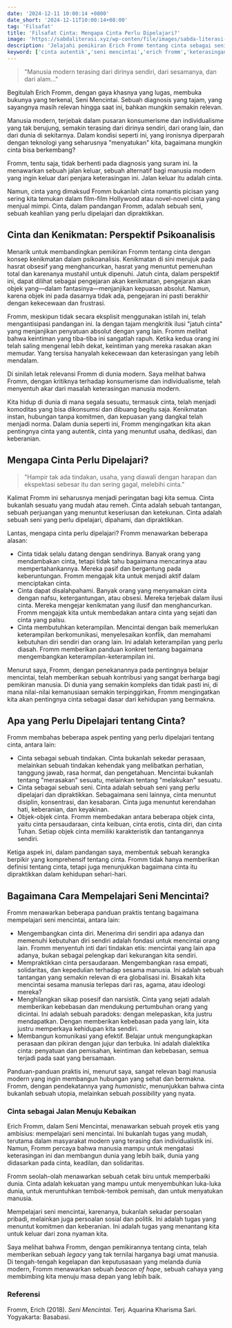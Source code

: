 ```yaml
---
date: '2024-12-11 10:00:14 +0800'
date_short: '2024-12-11T10:00:14+08:00'
tag: 'Filsafat'
title: 'Filsafat Cinta: Mengapa Cinta Perlu Dipelajari?'
image: 'https://sabdaliterasi.xyz/wp-conten/file/images/sabda-literasi-filsafat-cinta-mengapa-cinta-perlu-dipelajari.jpg'
description: 'Jelajahi pemikiran Erich Fromm tentang cinta sebagai seni yang harus dipelajari. Artikel ini akan membahas cinta autentik di tengah keterasingan manusia modern akibat konsumerisme dan individualisme.'
keyword: ['cinta autentik','seni mencintai','erich fromm','keterasingan manusia','psikoanalisis cinta','modernisme','hubungan manusia']
---
```

<blockquote>"Manusia modern terasing dari dirinya sendiri, dari sesamanya, dan dari alam..."</blockquote><p>Begitulah Erich Fromm, dengan gaya khasnya yang lugas, membuka bukunya yang terkenal, Seni Mencintai. Sebuah diagnosis yang tajam, yang sayangnya masih relevan hingga saat ini, bahkan mungkin semakin relevan. </p><p>Manusia modern, terjebak dalam pusaran konsumerisme dan individualisme yang tak berujung, semakin terasing dari dirinya sendiri, dari orang lain, dan dari dunia di sekitarnya. Dalam kondisi seperti ini, yang ironisnya diperparah dengan teknologi yang seharusnya "menyatukan" kita, bagaimana mungkin cinta bisa berkembang?</p><p>Fromm, tentu saja, tidak berhenti pada diagnosis yang suram ini. Ia menawarkan sebuah jalan keluar, sebuah alternatif bagi manusia modern yang ingin keluar dari penjara keterasingan ini. Jalan keluar itu adalah cinta. </p><p>Namun, cinta yang dimaksud Fromm bukanlah cinta romantis picisan yang sering kita temukan dalam film-film Hollywood atau novel-novel cinta yang menjual mimpi. Cinta, dalam pandangan Fromm, adalah sebuah seni, sebuah keahlian yang perlu dipelajari dan dipraktikkan.</p><h2>Cinta dan Kenikmatan: Perspektif Psikoanalisis</h2><p>Menarik untuk membandingkan pemikiran Fromm tentang cinta dengan konsep kenikmatan dalam psikoanalisis. Kenikmatan di sini merujuk pada hasrat obsesif yang menghancurkan, hasrat yang menuntut pemenuhan total dan karenanya mustahil untuk dipenuhi. Jatuh cinta, dalam perspektif ini, dapat dilihat sebagai pengejaran akan kenikmatan, pengejaran akan objek yang—dalam fantasinya—menjanjikan kepuasan absolut. Namun, karena objek ini pada dasarnya tidak ada, pengejaran ini pasti berakhir dengan kekecewaan dan frustrasi.</p><p>Fromm, meskipun tidak secara eksplisit menggunakan istilah ini, telah mengantisipasi pandangan ini. Ia dengan tajam mengkritik ilusi "jatuh cinta" yang menjanjikan penyatuan absolut dengan yang lain. Fromm melihat bahwa keintiman yang tiba-tiba ini sangatlah rapuh. Ketika kedua orang ini telah saling mengenal lebih dekat, keintiman yang mereka rasakan akan memudar. Yang tersisa hanyalah kekecewaan dan keterasingan yang lebih mendalam.</p><p>Di sinilah letak relevansi Fromm di dunia modern. Saya melihat bahwa Fromm, dengan kritiknya terhadap konsumerisme dan individualisme, telah menyentuh akar dari masalah keterasingan manusia modern. </p><p>Kita hidup di dunia di mana segala sesuatu, termasuk cinta, telah menjadi komoditas yang bisa dikonsumsi dan dibuang begitu saja. Kenikmatan instan, hubungan tanpa komitmen, dan kepuasan yang dangkal telah menjadi norma. Dalam dunia seperti ini, Fromm mengingatkan kita akan pentingnya cinta yang autentik, cinta yang menuntut usaha, dedikasi, dan keberanian.</p><h2>Mengapa Cinta Perlu Dipelajari?</h2><blockquote>"Hampir tak ada tindakan, usaha, yang diawali dengan harapan dan ekspektasi sebesar itu dan sering gagal, melebihi cinta."</blockquote><p>Kalimat Fromm ini seharusnya menjadi peringatan bagi kita semua. Cinta bukanlah sesuatu yang mudah atau remeh. Cinta adalah sebuah tantangan, sebuah perjuangan yang menuntut keseriusan dan ketekunan. Cinta adalah sebuah seni yang perlu dipelajari, dipahami, dan dipraktikkan.</p><p>Lantas, mengapa cinta perlu dipelajari? Fromm menawarkan beberapa alasan:</p><ul><li>Cinta tidak selalu datang dengan sendirinya. Banyak orang yang mendambakan cinta, tetapi tidak tahu bagaimana mencarinya atau mempertahankannya. Mereka pasif dan bergantung pada keberuntungan. Fromm mengajak kita untuk menjadi aktif dalam menciptakan cinta.</li><li>Cinta dapat disalahpahami. Banyak orang yang menyamakan cinta dengan nafsu, ketergantungan, atau obsesi. Mereka terjebak dalam ilusi cinta. Mereka mengejar kenikmatan yang ilusif dan menghancurkan. Fromm mengajak kita untuk membedakan antara cinta yang sejati dan cinta yang palsu.</li><li>Cinta membutuhkan keterampilan. Mencintai dengan baik memerlukan keterampilan berkomunikasi, menyelesaikan konflik, dan memahami kebutuhan diri sendiri dan orang lain. Ini adalah keterampilan yang perlu diasah. Fromm memberikan panduan konkret tentang bagaimana mengembangkan keterampilan-keterampilan ini.</li></ul><p>Menurut saya, Fromm, dengan penekanannya pada pentingnya belajar mencintai, telah memberikan sebuah kontribusi yang sangat berharga bagi pemikiran manusia. Di dunia yang semakin kompleks dan tidak pasti ini, di mana nilai-nilai kemanusiaan semakin terpinggirkan, Fromm mengingatkan kita akan pentingnya cinta sebagai dasar dari kehidupan yang bermakna.</p><h2>Apa yang Perlu Dipelajari tentang Cinta?</h2><p>Fromm membahas beberapa aspek penting yang perlu dipelajari tentang cinta, antara lain:</p><ul><li>Cinta sebagai sebuah tindakan. Cinta bukanlah sekedar perasaan, melainkan sebuah tindakan kehendak yang melibatkan perhatian, tanggung jawab, rasa hormat, dan pengetahuan. Mencintai bukanlah tentang "merasakan" sesuatu, melainkan tentang "melakukan" sesuatu.</li><li>Cinta sebagai sebuah seni. Cinta adalah sebuah seni yang perlu dipelajari dan dipraktikkan. Sebagaimana seni lainnya, cinta menuntut disiplin, konsentrasi, dan kesabaran. Cinta juga menuntut kerendahan hati, keberanian, dan keyakinan.</li><li>Objek-objek cinta. Fromm membedakan antara beberapa objek cinta, yaitu cinta persaudaraan, cinta keibuan, cinta erotis, cinta diri, dan cinta Tuhan. Setiap objek cinta memiliki karakteristik dan tantangannya sendiri.</li></ul><p>Ketiga aspek ini, dalam pandangan saya, membentuk sebuah kerangka berpikir yang komprehensif tentang cinta. Fromm tidak hanya memberikan definisi tentang cinta, tetapi juga menunjukkan bagaimana cinta itu dipraktikkan dalam kehidupan sehari-hari.</p><h2>Bagaimana Cara Mempelajari Seni Mencintai?</h2><p>Fromm menawarkan beberapa panduan praktis tentang bagaimana mempelajari seni mencintai, antara lain:</p><ul><li>Mengembangkan cinta diri. Menerima diri sendiri apa adanya dan memenuhi kebutuhan diri sendiri adalah fondasi untuk mencintai orang lain. Fromm menyentuh inti dari tindakan etis: mencintai yang lain apa adanya, bukan sebagai pelengkap dari kekurangan kita sendiri.</li><li>Mempraktikkan cinta persaudaraan. Mengembangkan rasa empati, solidaritas, dan kepedulian terhadap sesama manusia. Ini adalah sebuah tantangan yang semakin relevan di era globalisasi ini. Bisakah kita mencintai sesama manusia terlepas dari ras, agama, atau ideologi mereka?</li><li>Menghilangkan sikap posesif dan narsistik. Cinta yang sejati adalah memberikan kebebasan dan mendukung pertumbuhan orang yang dicintai. Ini adalah sebuah paradoks: dengan melepaskan, kita justru mendapatkan. Dengan memberikan kebebasan pada yang lain, kita justru memperkaya kehidupan kita sendiri.</li><li>Membangun komunikasi yang efektif. Belajar untuk mengungkapkan perasaan dan pikiran dengan jujur dan terbuka. Ini adalah dialektika cinta: penyatuan dan pemisahan, keintiman dan kebebasan, semua terjadi pada saat yang bersamaan.</li></ul><p>Panduan-panduan praktis ini, menurut saya, sangat relevan bagi manusia modern yang ingin membangun hubungan yang sehat dan bermakna. Fromm, dengan pendekatannya yang <em>humanistic</em>, menunjukkan bahwa cinta bukanlah sebuah utopia, melainkan sebuah <em>possibility</em> yang nyata.</p><h3>Cinta sebagai Jalan Menuju Kebaikan</h3><p>Erich Fromm, dalam Seni Mencintai, menawarkan sebuah proyek etis yang ambisius: mempelajari seni mencintai. Ini bukanlah tugas yang mudah, terutama dalam masyarakat modern yang terasing dan individualistik ini. Namun, Fromm percaya bahwa manusia mampu untuk mengatasi keterasingan ini dan membangun dunia yang lebih baik, dunia yang didasarkan pada cinta, keadilan, dan solidaritas.</p><p>Fromm seolah-olah menawarkan sebuah cetak biru untuk memperbaiki dunia. Cinta adalah kekuatan yang mampu untuk menyembuhkan luka-luka dunia, untuk meruntuhkan tembok-tembok pemisah, dan untuk menyatukan manusia.</p><p>Mempelajari seni mencintai, karenanya, bukanlah sekadar persoalan pribadi, melainkan juga persoalan sosial dan politik. Ini adalah tugas yang menuntut komitmen dan keberanian. Ini adalah tugas yang menantang kita untuk keluar dari zona nyaman kita.</p><p>Saya melihat bahwa Fromm, dengan pemikirannya tentang cinta, telah memberikan sebuah <em>legacy</em> yang tak ternilai harganya bagi umat manusia. Di tengah-tengah kegelapan dan keputusasaan yang melanda dunia modern, Fromm menawarkan sebuah <em>beacon of hope</em>, sebuah cahaya yang membimbing kita menuju masa depan yang lebih baik.</p><h3>Referensi</h3><p>Fromm, Erich (2018). <em>Seni Mencintai. </em>Terj. Aquarina Kharisma Sari. Yogyakarta: Basabasi.</p>